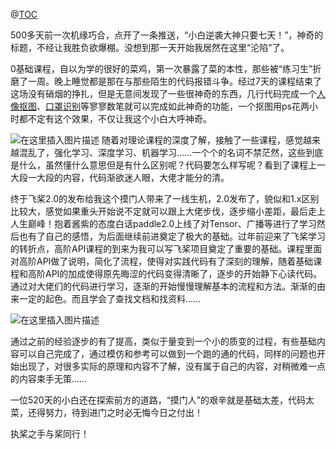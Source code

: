 ﻿@[TOC](520天成就一名找门人)

500多天前一次机缘巧合，点开了一条推送，“小白逆袭大神只要七天！”，神奇的标题，不经让我胜负欲爆棚。没想到那一天开始我居然在这里“沦陷”了。

0基础课程，自以为学的很好的菜鸡，第一次暴露了菜的本性，那些被“练习生”折磨了一周。晚上睡觉都是那在与那些陌生的代码报错斗争。经过7天的课程结束了这场没有硝烟的挣扎，但是无意间发现了一些很神奇的东西，几行代码完成一个[人像抠图](https://www.paddlepaddle.org.cn/hubdetail?name=deeplabv3p_xception65_humanseg&en_category=ImageSegmentation)、[口罩识别](https://www.paddlepaddle.org.cn/hubdetail?name=pyramidbox_lite_mobile_mask&en_category=FaceDetection)等寥寥数笔就可以完成如此神奇的功能，一个抠图用ps花两小时都不定有这个效果，不仅让我这个小白大呼神奇。

![在这里插入图片描述](https://img-blog.csdnimg.cn/cbd3708b2990477bb5a7489a0c164884.png?x-oss-process=image/watermark,type_ZHJvaWRzYW5zZmFsbGJhY2s,shadow_50,text_Q1NETiBA5LiJ5bKB5a2m57yW56iL,size_20,color_FFFFFF,t_70,g_se,x_16)
随着对理论课程的深度了解，接触了一些课程，感觉越来越混乱了，强化学习、深度学习、机器学习……一个个的名词不禁茫然，这些到底是什么，虽然懂什么意思但是有什么区别呢？代码要怎么样写呢？看到了课程上一大段一大段的内容，代码渐欲迷人眼，大佬才能分的清。


终于飞桨2.0的发布给我这个摸门人带来了一线生机，2.0发布了，貌似和1.x区别比较大，感觉如果重头开始说不定就可以跟上大佬步伐，逐步缩小差距，最后走上人生巅峰！抱着酱紫的态度白话paddle2.0上线了对Tensor、广播等进行了学习然后也有了自己的感悟，为后面继续前进奠定了极大的基础。过年前迎来了飞桨学习的转折点，高阶API课程的到来为我可以写飞桨项目奠定了重要的基础。课程里面对高阶API做了说明，简化了流程，使得对实践代码有了深刻的理解，随着基础课程和高阶API的加成使得原先晦涩的代码变得清晰了，逐步的开始静下心读代码。通过对大佬们的代码进行学习，逐渐的开始慢慢理解基本的流程和方法。渐渐的由来一定的起色。而且学会了查找文档和找资料……

![在这里插入图片描述](https://img-blog.csdnimg.cn/ff59e0ccd6134f419b2dd49fdd883ba7.jpg?x-oss-process=image/watermark,type_ZHJvaWRzYW5zZmFsbGJhY2s,shadow_50,text_Q1NETiBA5LiJ5bKB5a2m57yW56iL,size_20,color_FFFFFF,t_70,g_se,x_16)

通过之前的经验逐步的有了提高，类似于量变到一个小的质变的过程，有些基础内容可以自己完成了，通过模仿和参考可以做到一个跑的通的代码，同样的问题也开始出现了，对很多实际的原理和内容不了解，没有属于自己的内容，对稍微难一点的内容束手无策……

一位520天的小白还在探索前方的道路，“摸门人”的艰辛就是基础太差，代码太菜，还得努力，待到进门之时必无悔今日之付出！

执桨之手与桨同行！


